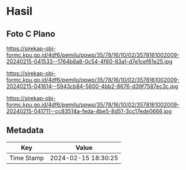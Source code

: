 # Hasil

## Foto C Plano

https://sirekap-obj-formc.kpu.go.id/4df6/pemilu/ppwp/35/78/16/10/02/3578161002009-20240215-041533--1764b8a8-0c54-4f60-83a1-d7e1cef61e25.jpg

https://sirekap-obj-formc.kpu.go.id/4df6/pemilu/ppwp/35/78/16/10/02/3578161002009-20240215-041614--5943cb84-5600-4bb2-8676-d39f7587ec3c.jpg

https://sirekap-obj-formc.kpu.go.id/4df6/pemilu/ppwp/35/78/16/10/02/3578161002009-20240215-041711--cc83514a-feda-4be5-8d51-3cc17ede0666.jpg


## Metadata

| Key        | Value               |
| ---------- | ------------------- |
| Time Stamp | 2024-02-15 18:30:25 |



